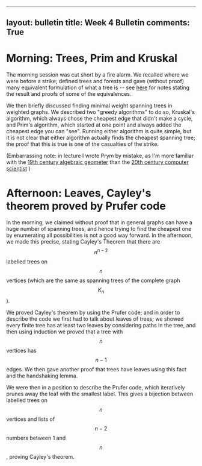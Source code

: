  ---
layout: bulletin
title: Week 4 Bulletin
comments: True
---
Morning: Trees, Prim and Kruskal
=====

The morning session was cut short by a fire alarm.  We recalled where we were before a strike; defined trees and forests and gave (without proof) many equivalent formulation of what a tree is -- see [here](https://ptwiddle.github.io/MAS341-Graph-Theory-2017/lecturenotes/lecture6.html) for notes stating the result and proofs of some of the equivalences.

We then briefly discussed finding minimal weight spanning trees in weighted graphs.  We described two "greedy algorithms" to do so, Kruskal's algorithm, which always chose the cheapest edge that didn't make a cycle, and Prim's algorithm, which started at one point and always added the cheapest edge you can "see".  Running either algorithm is quite simple, but it is not clear that either algorithm actually finds the cheapest spanning tree; the proof that this is true is one of the casualties of the strike.

(Embarrassing note: in lecture I wrote Prym by mistake, as I'm more familiar with the [19th century algebraic geometer](https://en.wikipedia.org/wiki/Friedrich_Prym) than the [20th century computer scientist](https://en.wikipedia.org/wiki/Robert_C._Prim) )

Afternoon: Leaves, Cayley's theorem proved by Prufer code
=======

In the morning, we claimed without proof that in general graphs can have a huge number of spanning trees, and hence trying to find the cheapest one by enumerating all possibilities is not a good way forward.  In the afternoon, we made this precise, stating Cayley's Theorem that there are $$n^{n-2}$$ labelled trees on $$n$$ vertices (which are the same as spanning trees of the complete graph $$K_n$$).

We proved Cayley's theorem by using the Prufer code; and in order to describe the code we first had to talk about leaves of trees; we showed every finite tree has at least two leaves by considering paths in the tree, and then using induction we proved that a tree with $$n$$ vertices has $$n-1$$ edges.  We then gave another proof that trees have leaves using this fact and the handshaking lemma.

We were then in a position to describe the Prufer code, which iteratively prunes away the leaf with the smallest label.  This gives a bijection between labelled trees on $$n$$ vertices and lists of $$n-2$$ numbers between 1 and $$n$$, proving Cayley's theorem.


